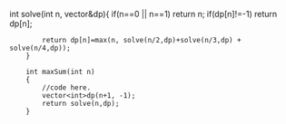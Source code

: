  int solve(int n, vector<int>&dp){
            if(n==0 || n==1) return n;
            if(dp[n]!=-1) return dp[n];
            
            return dp[n]=max(n, solve(n/2,dp)+solve(n/3,dp) + solve(n/4,dp));
        }
        
        int maxSum(int n)
        {
            //code here.
            vector<int>dp(n+1, -1);
            return solve(n,dp);
        }
